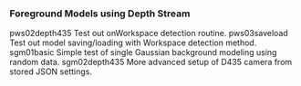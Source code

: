 ### Foreground Models using Depth Stream ###
pws02depth435	Test out onWorkspace detection routine.
pws03saveload	Test out model saving/loading with Workspace detection method.
sgm01basic 	Simple test of single Gaussian background modeling using random data.
sgm02depth435	More advanced setup of D435 camera from stored JSON settings.
